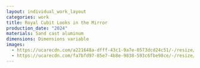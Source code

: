 ```yaml
---
layout: individual_work_layout
categories: work
title: Royal Cubit Looks in the Mirror
production_date: "2024"
materials: Sand cast aluminum
dimensions: Dimensions variable
images:
  - https://ucarecdn.com/a221648a-dfff-43c1-9a7e-0573dcd24c51/-/resize/2400/-/quality/lightest/-/format/auto/
  - https://ucarecdn.com/fa7bfd97-85e7-4b8e-9838-593c6fbe98ce/-/resize/2400/-/quality/lightest/-/format/auto/
---
```

